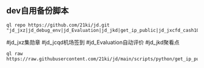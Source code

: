 ## dev自用备份脚本
```
ql repo https://github.com/21ki/jd.git "jd_jxz|jd_debug_env|jd_Evaluation|jd_jkd|get_ip_public|jd_jxcfd_cash100|jd_sync_ck"
```
#jd_jxz集勋章
#jd_jcqd机场签到
#jd_Evaluation自动评价
#jd_jkd聚看点
```shell
ql raw https://raw.githubusercontent.com/21ki/jd/main/scripts/python/get_ip_public.py
```
